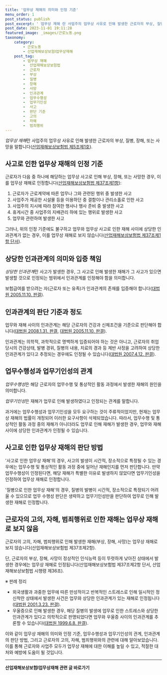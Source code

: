```yaml
---
title: '업무상 재해의 의미와 인정 기준'
menu_order: 1
post_status: publish
post_excerpt: ' 업무상 재해 란 사업주의 업무상 사유로 인해 발생한 근로자의 부상, 질병, 장해, 또는 사망을 말합니다  산업재해보상보험법 제5조제1호  link  .'
post_date: 2023-11-01 19:11:28
featured_image: _images/근로노동.png
taxonomy:
    category:
        - 근로노동
        - 산업재해보상보험Ⅰ업무상재해
    post_tag:
        - 업무상 재해
        -  산업재해보상보험법
        -  근로자
        -  부상
        -  질병
        -  장해
        -  사망
        -  인과관계
        -  업무수행성
        -  업무기인성
        -  사고
        -  판단 기준
        -  고의
        -  자해
        -  범죄행위
---
```



*업무상 재해*란 사업주의 업무상 사유로 인해 발생한 근로자의 부상, 질병, 장해, 또는 사망을 말합니다([산업재해보상보험법 제5조제1호](link)).

## 사고로 인한 업무상 재해의 인정 기준

근로자가 다음 중 하나에 해당하는 업무상 사고로 인해 부상, 장해, 또는 사망한 경우, 이를 업무상 재해로 인정합니다([산업재해보상보험법 제37조제1항](link)):

1. 근로자가 근로계약에 따른 업무나 그와 관련된 행위 중 발생한 사고
2. 사업주가 제공한 시설물 등을 이용하던 중 결함이나 관리소홀로 인한 사고
3. 사업주의 지시에 따라 참여한 행사나 행사 준비 중 발생한 사고
4. 휴게시간 중 사업주의 지배관리 하에 있는 행위로 발생한 사고
5. 업무와 관련하여 발생한 사고

그러나, 위의 인정 기준에도 불구하고 업무와 업무상 사고로 인한 재해 사이에 상당한 인과관계가 없는 경우, 이를 업무상 재해로 보지 않습니다([산업재해보상보험법 제37조제1항 단서](link)).

## 상당한 인과관계의 의미와 입증 책임

*상당한 인과관계*란 사고가 발생한 경우, 그 사고로 인해 발생한 재해가 그 사고가 있으면 발생할 것으로 인정되는 범위에서 인과관계를 인정해야 함을 의미합니다.

보험급여를 받으려는 자(근로자 또는 유족)가 인과관계의 존재를 입증해야 합니다([대법원 2005.11.10. 판결](link)).

## 인과관계의 판단 기준과 정도

업무와 재해 사이의 인과관계는 해당 근로자의 건강과 신체조건을 기준으로 판단해야 합니다([대법원 2008.1.31. 판결](link), [대법원 2005.11.10. 판결](link)).

인과관계는 의학적, 과학적으로 명백하게 입증되어야 하는 것은 아니고, 근로자의 취업 당시의 건강상태, 발병 경위, 질병의 내용, 치료의 경과 등 제반 사정을 고려하여 상당한 인과관계가 있다고 추정되는 경우에도 인정될 수 있습니다([대법원 2007.4.12. 판결](link)).

## 업무수행성과 업무기인성의 관계

*업무수행성*은 해당 근로자의 업무수행 및 통상적인 활동 과정에서 발생한 재해의 원인을 의미합니다.

*업무기인성*은 재해가 업무로 인해 발생하였다고 인정되는 관계를 말합니다.

과거에는 업무수행성과 업무기인성을 모두 요구하는 것이 주류적이었지만, 현재는 업무상 재해의 법률이 개정되어 이러한 요구사항이 삭제되었습니다. 따라서, 업무수행 및 통상적인 활동 과정 중의 재해가 아니더라도 업무로 인해 재해가 발생한 경우, 업무와 재해 사이에 상당한 인과관계가 인정될 수 있습니다.

## 사고로 인한 업무상 재해의 판단 방법

'사고로 인한 업무상 재해'의 경우, 사고의 발생이 시간적, 장소적으로 특정될 수 있는 경우에는 업무수행 및 통상적인 활동 과정 중에 일어난 재해인지를 먼저 판단합니다. 만약 업무수행성이 인정된다면, 해당 재해가 특별한 이유로 발생하지 않았다면 업무기인성을 인정하여 업무상 재해로 인정합니다.

'질병으로 인한 업무상 재해'의 경우, 질병의 발병이 시간적, 장소적으로 특정되기 어려울 수 있으므로 업무 수행성 판단은 생략하고 업무기인성만을 판단하여 업무로 인해 발생한 재해로 인정합니다.

## 근로자의 고의, 자해, 범죄행위로 인한 재해는 업무상 재해로 보지 않음

근로자의 고의, 자해, 범죄행위로 인해 발생한 재해(부상, 장해, 사망)는 업무상 재해로 보지 않습니다(산업재해보상보험법 제37조제2항).

단, 근로자의 부상, 장해, 사망이 정상적인 인식능력 등이 뚜렷하게 낮아진 상태에서 발생한 경우에는 업무상 재해로 인정됩니다(산업재해보상보험법 제37조제2항 단서, 산업재해보상보험법 시행령 제36조).

※ 판례 정리

- 외국생활과 과중한 업무에 따른 만성적이고 반복적인 스트레스로 인해 일시적인 정신착란 상태에서 발생한 사건은 업무와 상당한 인과관계가 있는 재해로 인정됩니다([대법원 2001.3.23. 판결](link)).
- 우울증으로 인해 발생한 경우, 해당 질병의 발생에 업무로 인한 스트레스와 상당한 인과관계가 있다고 의학적으로 판명되었다면 업무와 우울증 사이의 인과관계를 추론할 수 있습니다([대법원 1999.6.8. 판결](link)).

이와 같이 업무상 재해의 의미와 인정 기준, 업무수행성과 업무기인성의 관계, 인과관계의 판단 방법, 그리고 근로자의 고의, 자해, 범죄행위와의 관련에 대해 알아보았습니다. 이를 통해 근로자와 사업주 모두가 업무상 재해에 대한 이해를 높일 수 있고, 적절한 대처와 예방에 도움이 될 것입니다.
<!-- wp:separator -->
<hr class="wp-block-separator has-alpha-channel-opacity"/>
<!-- /wp:separator -->

<!-- wp:group {"backgroundColor":"base","layout":{"type":"constrained"}} -->
<div class="wp-block-group has-base-background-color has-background"><!-- wp:paragraph {"align":"center","fontSize":"medium"} -->
<p class="has-text-align-center has-large-font-size"><strong>산업재해보상보험Ⅰ업무상재해 관련 글 바로가기</strong></p>
<!-- /wp:paragraph -->


<!-- wp:latest-posts
{"categories":[{"id":10860,"count":19,"description":"","link":"https://uknowlaw.com/category/%ec%82%b0%ec%97%85%ec%9e%ac%ed%95%b4%eb%b3%b4%ec%83%81%eb%b3%b4%ed%97%98%e2%85%b0%ec%97%85%eb%ac%b4%ec%83%81%ec%9e%ac%ed%95%b4/","name":"산업재해보상보험Ⅰ업무상재해","slug":"산업재해보상보험Ⅰ업무상재해","taxonomy":"category","parent":0,"meta":[],"_links":{"self":[{"href":"https://uknowlaw.com/wp-json/wp/v2/categories/10860"}],"collection":[{"href":"https://uknowlaw.com/wp-json/wp/v2/categories"}],"about":[{"href":"https://uknowlaw.com/wp-json/wp/v2/taxonomies/category"}],"wp:post_type":[{"href":"https://uknowlaw.com/wp-json/wp/v2/posts?categories=10860"}],"curies":[{"name":"wp","href":"https://api.w.org/{rel}","templated":true}]}}]} /--></div>
<!-- /wp:group -->